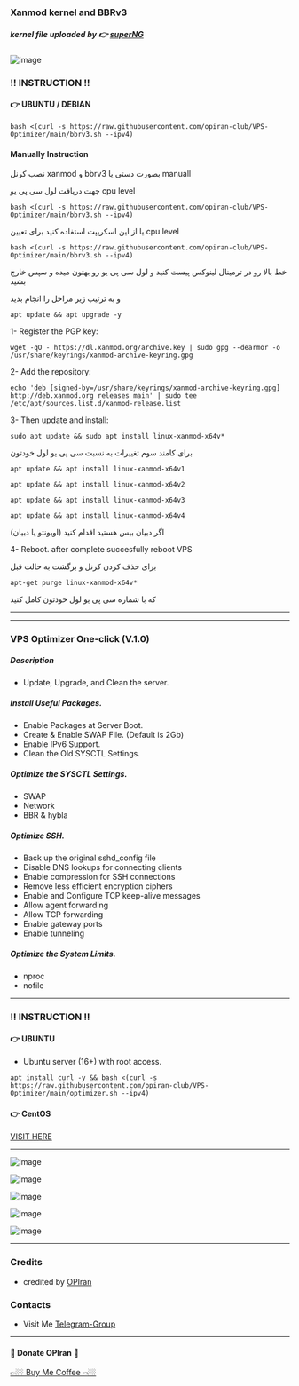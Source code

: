 ### Xanmod kernel and BBRv3 

##### kernel file uploaded by 👉 [superNG](https://github.com/SuperNG6/linux-setup.sh/releases)

![image](https://github.com/opiran-club/VPS-Optimizer/assets/130220895/4ba8e535-5d4a-435d-8e0f-62216da06367)


###  ‼️ INSTRUCTION ‼️

#### 👉 UBUNTU / DEBIAN
   
```
bash <(curl -s https://raw.githubusercontent.com/opiran-club/VPS-Optimizer/main/bbrv3.sh --ipv4)
```

#### Manually Instruction

نصب کرنل xanmod و bbrv3 بصورت دستی یا manuall

جهت دریافت لول سی پی یو cpu level
```
bash <(curl -s https://raw.githubusercontent.com/opiran-club/VPS-Optimizer/main/bbrv3.sh --ipv4)
```
یا از این اسکریپت استفاده کنید برای تعیین cpu level
```
bash <(curl -s https://raw.githubusercontent.com/opiran-club/VPS-Optimizer/main/bbrv3.sh --ipv4)
```
خط بالا رو در ترمینال لینوکس پیست کنید و لول سی پی یو رو بهتون میده و سپس خارج بشید

و به ترتیب زیر مراحل را انجام بدید

```
apt update && apt upgrade -y
```

1- Register the PGP key:
```
wget -qO - https://dl.xanmod.org/archive.key | sudo gpg --dearmor -o /usr/share/keyrings/xanmod-archive-keyring.gpg
```

2- Add the repository:
```
echo 'deb [signed-by=/usr/share/keyrings/xanmod-archive-keyring.gpg] http://deb.xanmod.org releases main' | sudo tee /etc/apt/sources.list.d/xanmod-release.list
```

3- Then update and install: 
```
sudo apt update && sudo apt install linux-xanmod-x64v*
```


برای کامند سوم تغییرات به نسبت سی پی یو لول خودتون
```
apt update && apt install linux-xanmod-x64v1

apt update && apt install linux-xanmod-x64v2

apt update && apt install linux-xanmod-x64v3

apt update && apt install linux-xanmod-x64v4
```

اگر دبیان بیس هستید اقدام کنید (اوبونتو یا دبیان)

4- Reboot.
after complete succesfully reboot VPS


برای حذف کردن کرنل و برگشت به حالت قبل

```
apt-get purge linux-xanmod-x64v*
```

که با شماره سی پی یو لول خودتون کامل کنید


---------------------------------------------------------------------------------------------------------------------------------------
---------------------------------------------------------------------------------------------------------------------------------------

### VPS Optimizer One-click (V.1.0)

##### Description
 - Update, Upgrade, and Clean the server.
   
 ##### Install Useful Packages.
 - Enable Packages at Server Boot.
 - Create & Enable SWAP File. (Default is 2Gb)
 - Enable IPv6 Support.
 - Clean the Old SYSCTL Settings.
   
 ##### Optimize the SYSCTL Settings.
 - SWAP
 - Network
 - BBR & hybla
   
##### Optimize SSH.
 - Back up the original sshd_config file
 - Disable DNS lookups for connecting clients
 - Enable compression for SSH connections
 - Remove less efficient encryption ciphers
 - Enable and Configure TCP keep-alive messages
 - Allow agent forwarding
 - Allow TCP forwarding
 - Enable gateway ports
 - Enable tunneling
   
##### Optimize the System Limits.
 - nproc
 - nofile
   
---------------------------------------------------------------------------------------------------------------------------------------

###  ‼️ INSTRUCTION ‼️

#### 👉 UBUNTU
 - Ubuntu server (16+) with root access.
   
```
apt install curl -y && bash <(curl -s https://raw.githubusercontent.com/opiran-club/VPS-Optimizer/main/optimizer.sh --ipv4)
```

#### 👉 CentOS

[VISIT HERE](https://raw.githubusercontent.com/opiran-club/VPS-Optimizer/main/centos.md)

-------------------------------------------------------

![image](https://github.com/opiran-club/VPS-Optimizer/assets/130220895/62af50c5-9b7c-48c1-b8a8-8dbe47ad21b1)

![image](https://github.com/opiran-club/VPS-Optimizer/assets/130220895/d583e73b-fa4f-45ec-8a14-9bc1e0d5dfd3)

![image](https://github.com/opiran-club/VPS-Optimizer/assets/130220895/5632b209-86a3-4bd4-827a-ad4f8f52cd34)

![image](https://github.com/opiran-club/VPS-Optimizer/assets/130220895/015b3e29-d36b-478c-b63e-fb09e42d969e)

![image](https://github.com/opiran-club/VPS-Optimizer/assets/130220895/20445d26-b5cb-40a9-af2a-f3d8e6819f44)

---------------------------------------------------------------------------------------------------------------------------------------

### Credits
 - credited by [OPIran](https://github.com/opiran-club)

### Contacts
 - Visit Me [Telegram-Group](https://t,me/OPIranCluB)


---------------------------------------------------------------------------------------------------------------------------------------


#### 🎁 Donate OPIran 🎁


[👉🏼 Buy Me Coffee 👈🏼](https://hamibash.com/OPIran)

